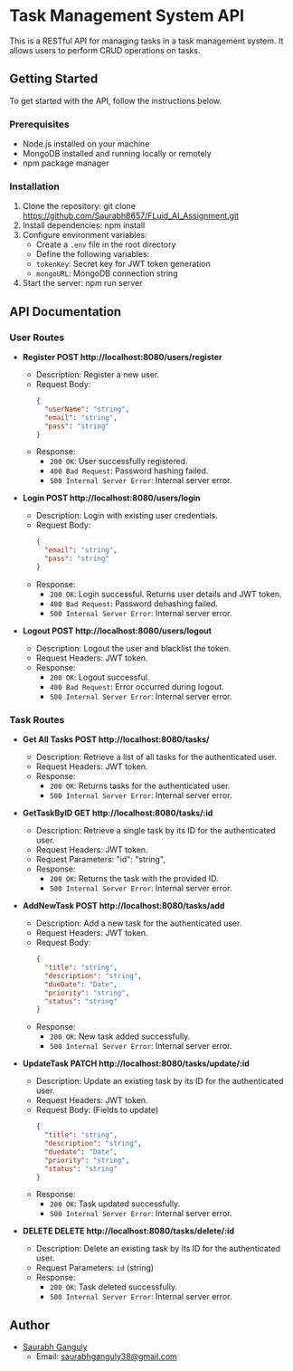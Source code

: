 # Task Management System API

This is a RESTful API for managing tasks in a task management system. It allows users to perform CRUD operations on tasks.

## Getting Started

To get started with the API, follow the instructions below.

### Prerequisites

- Node.js installed on your machine
- MongoDB installed and running locally or remotely
- npm package manager

### Installation

1. Clone the repository: git clone <https://github.com/Saurabh8657/FLuid_AI_Assignment.git>
2. Install dependencies: npm install
3. Configure environment variables:
   - Create a `.env` file in the root directory
   - Define the following variables:
    - `tokenKey`: Secret key for JWT token generation
    - `mongoURL`: MongoDB connection string
4. Start the server: npm run server


## API Documentation

### User Routes

- **Register  POST http://localhost:8080/users/register**
  - Description: Register a new user.
  - Request Body:
    ```json
    {
      "userName": "string",
      "email": "string",
      "pass": "string"
    }
    ```
  - Response:
    - `200 OK`: User successfully registered.
    - `400 Bad Request`: Password hashing failed.
    - `500 Internal Server Error`: Internal server error.

- **Login  POST http://localhost:8080/users/login**
  - Description: Login with existing user credentials.
  - Request Body:
    ```json
    {
      "email": "string",
      "pass": "string"
    }
    ```
  - Response:
    - `200 OK`: Login successful. Returns user details and JWT token.
    - `400 Bad Request`: Password dehashing failed.
    - `500 Internal Server Error`: Internal server error.

- **Logout  POST http://localhost:8080/users/logout**
  - Description: Logout the user and blacklist the token.
  - Request Headers: JWT token.
  - Response:
    - `200 OK`: Logout successful.
    - `400 Bad Request`: Error occurred during logout.
    - `500 Internal Server Error`: Internal server error.

### Task Routes

- **Get All Tasks POST http://localhost:8080/tasks/**
  - Description: Retrieve a list of all tasks for the authenticated user.
  - Request Headers: JWT token.
  - Response:
    - `200 OK`: Returns tasks for the authenticated user.
    - `500 Internal Server Error`: Internal server error.

- **GetTaskByID GET http://localhost:8080/tasks/:id**
  - Description: Retrieve a single task by its ID for the authenticated user.
  - Request Headers: JWT token.
  - Request Parameters: "id": "string",
  - Response:
    - `200 OK`: Returns the task with the provided ID.
    - `500 Internal Server Error`: Internal server error.

- **AddNewTask POST http://localhost:8080/tasks/add**
  - Description: Add a new task for the authenticated user.
  - Request Headers: JWT token.
  - Request Body:
    ```json
    {
      "title": "string",
      "description": "string",
      "dueDate": "Date",
      "priority": "string",
      "status": "string"
    }
    ```
  - Response:
    - `200 OK`: New task added successfully.
    - `500 Internal Server Error`: Internal server error.


- **UpdateTask PATCH http://localhost:8080/tasks/update/:id**
  - Description: Update an existing task by its ID for the authenticated user.
  - Request Headers: JWT token.
  - Request Body: (Fields to update)
    ```json
    {
      "title": "string",
      "description": "string",
      "duedate": "Date",
      "priority": "string",
      "status": "string"
    }
    ```
  - Response:
    - `200 OK`: Task updated successfully.
    - `500 Internal Server Error`: Internal server error.


- **DELETE DELETE http://localhost:8080/tasks/delete/:id**
  - Description: Delete an existing task by its ID for the authenticated user.
  - Request Parameters: `id` (string)
  - Response:
    - `200 OK`: Task deleted successfully.
    - `500 Internal Server Error`: Internal server error.

## Author

- [Saurabh Ganguly](https://saurabh8657.github.io/)
  - Email: saurabhganguly38@gmail.com
